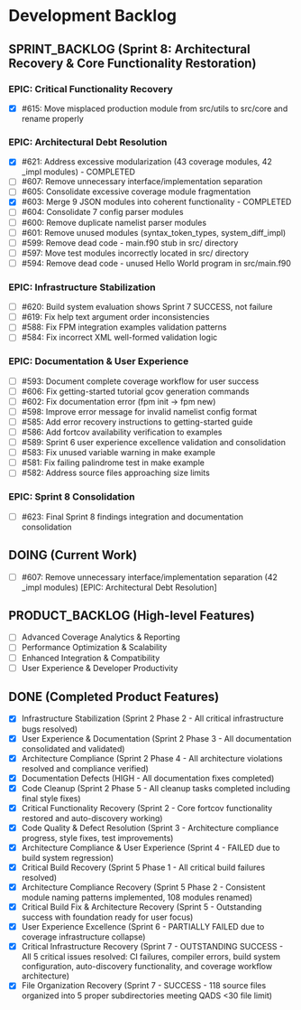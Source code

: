 # Development Backlog

## SPRINT_BACKLOG (Sprint 8: Architectural Recovery & Core Functionality Restoration)

### EPIC: Critical Functionality Recovery
- [x] #615: Move misplaced production module from src/utils to src/core and rename properly

### EPIC: Architectural Debt Resolution  
- [x] #621: Address excessive modularization (43 coverage modules, 42 _impl modules) - COMPLETED
- [ ] #607: Remove unnecessary interface/implementation separation  
- [ ] #605: Consolidate excessive coverage module fragmentation
- [x] #603: Merge 9 JSON modules into coherent functionality - COMPLETED
- [ ] #604: Consolidate 7 config parser modules
- [ ] #600: Remove duplicate namelist parser modules
- [ ] #601: Remove unused modules (syntax_token_types, system_diff_impl)
- [ ] #599: Remove dead code - main.f90 stub in src/ directory
- [ ] #597: Move test modules incorrectly located in src/ directory
- [ ] #594: Remove dead code - unused Hello World program in src/main.f90

### EPIC: Infrastructure Stabilization
- [ ] #620: Build system evaluation shows Sprint 7 SUCCESS, not failure
- [ ] #619: Fix help text argument order inconsistencies
- [ ] #588: Fix FPM integration examples validation patterns
- [ ] #584: Fix incorrect XML well-formed validation logic

### EPIC: Documentation & User Experience
- [ ] #593: Document complete coverage workflow for user success
- [ ] #606: Fix getting-started tutorial gcov generation commands
- [ ] #602: Fix documentation error (fpm init → fpm new)
- [ ] #598: Improve error message for invalid namelist config format
- [ ] #585: Add error recovery instructions to getting-started guide
- [ ] #586: Add fortcov availability verification to examples
- [ ] #589: Sprint 6 user experience excellence validation and consolidation
- [ ] #583: Fix unused variable warning in make example
- [ ] #581: Fix failing palindrome test in make example
- [ ] #582: Address source files approaching size limits

### EPIC: Sprint 8 Consolidation
- [ ] #623: Final Sprint 8 findings integration and documentation consolidation

## DOING (Current Work)
- [ ] #607: Remove unnecessary interface/implementation separation (42 _impl modules) [EPIC: Architectural Debt Resolution]

## PRODUCT_BACKLOG (High-level Features)
- [ ] Advanced Coverage Analytics & Reporting
- [ ] Performance Optimization & Scalability  
- [ ] Enhanced Integration & Compatibility
- [ ] User Experience & Developer Productivity

## DONE (Completed Product Features)
- [x] Infrastructure Stabilization (Sprint 2 Phase 2 - All critical infrastructure bugs resolved)
- [x] User Experience & Documentation (Sprint 2 Phase 3 - All documentation consolidated and validated)
- [x] Architecture Compliance (Sprint 2 Phase 4 - All architecture violations resolved and compliance verified)
- [x] Documentation Defects (HIGH - All documentation fixes completed)
- [x] Code Cleanup (Sprint 2 Phase 5 - All cleanup tasks completed including final style fixes)
- [x] Critical Functionality Recovery (Sprint 2 - Core fortcov functionality restored and auto-discovery working)
- [x] Code Quality & Defect Resolution (Sprint 3 - Architecture compliance progress, style fixes, test improvements)
- [x] Architecture Compliance & User Experience (Sprint 4 - FAILED due to build system regression)
- [x] Critical Build Recovery (Sprint 5 Phase 1 - All critical build failures resolved)
- [x] Architecture Compliance Recovery (Sprint 5 Phase 2 - Consistent module naming patterns implemented, 108 modules renamed)
- [x] Critical Build Fix & Architecture Recovery (Sprint 5 - Outstanding success with foundation ready for user focus)
- [x] User Experience Excellence (Sprint 6 - PARTIALLY FAILED due to coverage infrastructure collapse)
- [x] Critical Infrastructure Recovery (Sprint 7 - OUTSTANDING SUCCESS - All 5 critical issues resolved: CI failures, compiler errors, build system configuration, auto-discovery functionality, and coverage workflow architecture)
- [x] File Organization Recovery (Sprint 7 - SUCCESS - 118 source files organized into 5 proper subdirectories meeting QADS <30 file limit)
